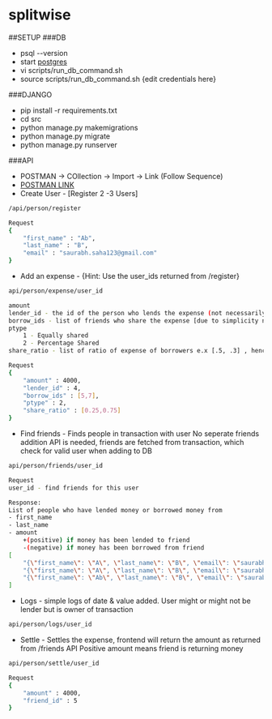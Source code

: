 # splitwise
##SETUP
###DB
* psql --version
* start [postgres](https://ooxygenated.wordpress.com/2021/02/19/start-local-postgres-server/)
* vi scripts/run_db_command.sh  
* source scripts/run_db_command.sh {edit credentials here}

###DJANGO
* pip install -r requirements.txt
* cd src
* python manage.py makemigrations
* python manage.py migrate
* python manage.py runserver

###API
* POSTMAN -> COllection -> Import -> Link (Follow Sequence)
* [POSTMAN LINK](https://www.getpostman.com/collections/01f7fb97e713f0670c3f)
* Create User - [Register 2 -3 Users]
```bash
/api/person/register

Request
{
    "first_name" : "Ab",
    "last_name" : "B",
    "email" : "saurabh.saha123@gmail.com"
}

```

* Add an expense - {Hint: Use the user_ids returned from /register}
```bash
api/person/expense/user_id

amount
lender_id - the id of the person who lends the expense (not necessarily the person who is creating identified by user_id )
borrow_ids - list of friends who share the expense [due to simplicity no addtion of friends of supported, we directly use an /expense API to mark people as friends]
ptype
    1 - Equally shared
    2 - Percentage Shared
share_ratio - list of ratio of expense of borrowers e.x [.5, .3] , hence the lender will pay .2

Request
{
    "amount" : 4000,
    "lender_id" : 4,
    "borrow_ids" : [5,7],
    "ptype" : 2,
    "share_ratio" : [0.25,0.75]
}

```

* Find friends - Finds people in transaction with user
No seperate friends addition API is needed, friends are fetched from transaction, which check for valid
user when adding to DB
```bash
api/person/friends/user_id

Request
user_id - find friends for this user

Response:
List of people who have lended money or borrowed money from
- first_name
- last_name
- amount 
    +(positive) if money has been lended to friend
    -(negative) if money has been borrowed from friend
[
    "{\"first_name\": \"A\", \"last_name\": \"B\", \"email\": \"saurabh.saha1@gmail.com\", \"amount\": -2000}",
    "{\"first_name\": \"A\", \"last_name\": \"B\", \"email\": \"saurabh.saha@gmail.com\", \"amount\": 3000}",
    "{\"first_name\": \"Ab\", \"last_name\": \"B\", \"email\": \"saurabh.saha12@gmail.com\", \"amount\": 3000}"
]
```

* Logs - simple logs of date & value added. User might or might not be lender but is owner 
of transaction
```bash
api/person/logs/user_id
```

* Settle - Settles the expense, frontend will return the amount as returned from /friends API
Positive amount means friend is returning money
```bash
api/person/settle/user_id

Request
{
    "amount" : 4000,
    "friend_id" : 5
}
```